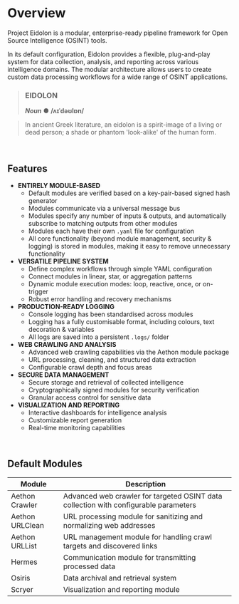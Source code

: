 # Overview

Project Eidolon is a modular, enterprise-ready pipeline framework for Open Source Intelligence (OSINT) tools.

In its default configuration, Eidolon provides a flexible, plug-and-play system for data collection, analysis, and reporting across various intelligence domains. The modular architecture allows users to create custom data processing workflows for a wide range of OSINT applications.

> ### **EIDOLON**
> ***Noun*** ● **/ʌɪˈdəʊlɒn/**

> In ancient Greek literature, an eidolon is a spirit-image of a living or dead person; a shade or phantom 'look-alike' of the human form.
> <br/>

<br/>


## Features

- **ENTIRELY MODULE-BASED**
    - Default modules are verified based on a key-pair-based signed hash generator
    - Modules communicate via a universal message bus
    - Modules specify any number of inputs & outputs, and automatically subscribe to matching outputs from other modules
    - Modules each have their own `.yaml` file for configuration
    - All core functionality (beyond module management, security & logging) is stored in modules, making it easy to remove unnecessary functionality
- **VERSATILE PIPELINE SYSTEM**
    - Define complex workflows through simple YAML configuration
    - Connect modules in linear, star, or aggregation patterns
    - Dynamic module execution modes: loop, reactive, once, or on-trigger
    - Robust error handling and recovery mechanisms
- **PRODUCTION-READY LOGGING**
    - Console logging has been standardised across modules
    - Logging has a fully customisable format, including colours, text decoration & variables
    - All logs are saved into a persistent `.logs/` folder
- **WEB CRAWLING AND ANALYSIS**
    - Advanced web crawling capabilities via the Aethon module package
    - URL processing, cleaning, and structured data extraction
    - Configurable crawl depth and focus areas
- **SECURE DATA MANAGEMENT**
    - Secure storage and retrieval of collected intelligence
    - Cryptographically signed modules for security verification
    - Granular access control for sensitive data
- **VISUALIZATION AND REPORTING**
    - Interactive dashboards for intelligence analysis
    - Customizable report generation
    - Real-time monitoring capabilities
 
<br/>

## Default Modules

| Module | Description |
| --- | --- |
| Aethon Crawler | Advanced web crawler for targeted OSINT data collection with configurable parameters |
| Aethon URLClean | URL processing module for sanitizing and normalizing web addresses |
| Aethon URLList | URL management module for handling crawl targets and discovered links |
| Hermes | Communication module for transmitting processed data |
| Osiris | Data archival and retrieval system |
| Scryer | Visualization and reporting module |